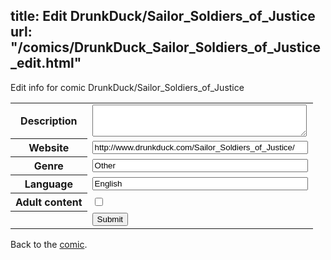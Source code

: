 title: Edit DrunkDuck/Sailor_Soldiers_of_Justice
url: "/comics/DrunkDuck_Sailor_Soldiers_of_Justice_edit.html"
---
Edit info for comic DrunkDuck/Sailor_Soldiers_of_Justice

<form name="comic" action="http://gaepostmail.appspot.com/comic/" method="post">
<table class="comicinfo">
<tr>
<th>Description</th><td><textarea name="description" cols="40" rows="3"></textarea></td>
</tr>
<tr>
<th>Website</th><td><input type="text" name="url" value="http://www.drunkduck.com/Sailor_Soldiers_of_Justice/" size="40"/></td>
</tr>
<tr>
<th>Genre</th><td><input type="text" name="genre" value="Other" size="40"/></td>
</tr>
<tr>
<th>Language</th><td><input type="text" name="language" value="English" size="40"/></td>
</tr>
<tr>
<th>Adult content</th><td><input type="checkbox" name="adult" value="adult" /></td>
</tr>
<tr>
<th></th><td>
<input type="hidden" name="comic" value="DrunkDuck_Sailor_Soldiers_of_Justice" />
<input type="submit" name="submit" value="Submit" />
</td>
</tr>
</table>
</form>

Back to the [comic](DrunkDuck_Sailor_Soldiers_of_Justice.html).
